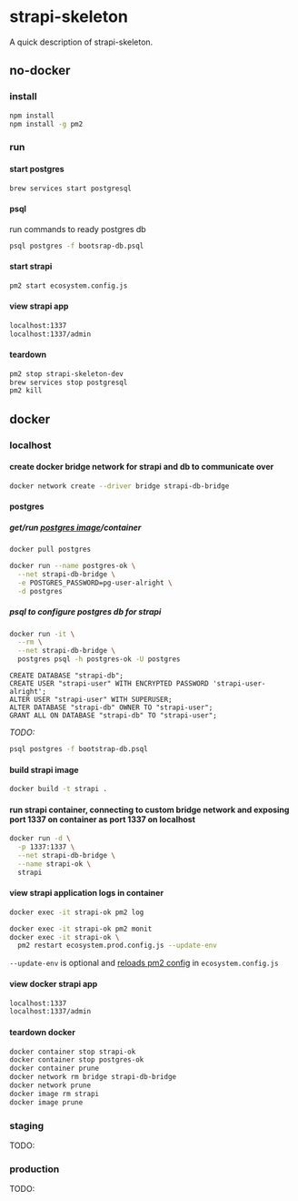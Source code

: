 # strapi-skeleton

A quick description of strapi-skeleton.

## no-docker

### install

```bash
npm install
npm install -g pm2
```

### run

#### start postgres

```bash
brew services start postgresql
```

#### psql

run commands to ready postgres db

```bash
psql postgres -f bootsrap-db.psql
```

#### start strapi

```bash
pm2 start ecosystem.config.js
```

#### view strapi app

```bash
localhost:1337
localhost:1337/admin
```

#### teardown

```bash
pm2 stop strapi-skeleton-dev
brew services stop postgresql
pm2 kill
```

## docker

### localhost

#### create docker bridge network for strapi and db to communicate over

```bash
docker network create --driver bridge strapi-db-bridge
```

#### postgres

##### get/run [postgres image](https://hub.docker.com/_/postgres/)/container

```bash
docker pull postgres
```

```bash
docker run --name postgres-ok \
  --net strapi-db-bridge \
  -e POSTGRES_PASSWORD=pg-user-alright \
  -d postgres

```

##### psql to configure postgres db for strapi

```bash
docker run -it \
  --rm \
  --net strapi-db-bridge \
  postgres psql -h postgres-ok -U postgres
```

```psql
CREATE DATABASE "strapi-db";
CREATE USER "strapi-user" WITH ENCRYPTED PASSWORD 'strapi-user-alright';
ALTER USER "strapi-user" WITH SUPERUSER;
ALTER DATABASE "strapi-db" OWNER TO "strapi-user";
GRANT ALL ON DATABASE "strapi-db" TO "strapi-user";
```

*TODO:*

```bash
psql postgres -f bootstrap-db.psql
```

#### build strapi image

```bash
docker build -t strapi .
```

#### run strapi container, connecting to custom bridge network and exposing port 1337 on container as port 1337 on localhost

```bash
docker run -d \
  -p 1337:1337 \
  --net strapi-db-bridge \
  --name strapi-ok \
  strapi
```

#### view strapi application logs in container

```bash
docker exec -it strapi-ok pm2 log
```

```bash
docker exec -it strapi-ok pm2 monit
docker exec -it strapi-ok \
  pm2 restart ecosystem.prod.config.js --update-env
```

`--update-env` is optional and [reloads pm2 config](https://pm2.io/doc/en/runtime/guide/ecosystem-file/#updating-the-environment) in `ecosystem.config.js`

#### view docker strapi app

```bash
localhost:1337
localhost:1337/admin
```

#### teardown docker

```bash
docker container stop strapi-ok
docker container stop postgres-ok
docker container prune
docker network rm bridge strapi-db-bridge
docker network prune
docker image rm strapi
docker image prune
```

### staging

TODO:

### production

TODO:

<!-- ## misc
standalone, does not run because can't link up to db:
```bash
docker run -p 80:1337 strapi-skeleton
```
```bash
docker exec -it some-strapi pm2 log
docker exec -it some-strapi pm2 ls
docker exec -it some-strapi pm2 monit
```
-->
